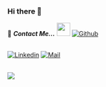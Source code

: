 ### Hi there 👋

📝 ***Contact Me...*** <img src="https://media.giphy.com/media/WUlplcMpOCEmTGBtBW/giphy.gif" width="30">  [![Github](https://img.shields.io/github/followers/EsraaAGaber?label=Follow%20Me&style=social)](https://github.com/EsraaAGaber)
<br>
<br>

[![Linkedin](https://img.shields.io/badge/LinkedIn-EsraaAbdelgaber-blue?logo=Linkedin&logoColor=blue&labelColor=black)](https://www.linkedin.com/in/esraa-abdelgaber-0492b11b3)
[![Mail](https://img.shields.io/badge/Esraa_gaber-blue?logo=Gmail&logoColor=blue&labelColor=black)](55esrasgaber@gmail.com)
<br>
</br>

![](https://komarev.com/ghpvc/?EsraaAGaber&color=blueviolet)

